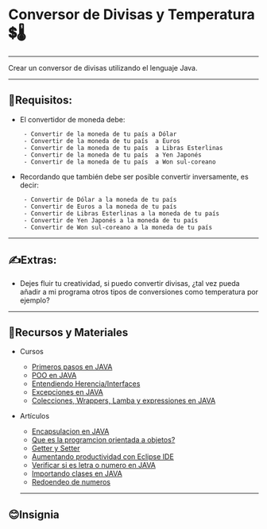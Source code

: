 # Conversor de Divisas y Temperatura 💲🌡️
---

Crear un conversor de divisas utilizando el lenguaje Java. 

---

## 📄Requisitos:
- El convertidor de moneda debe:

       - Convertir de la moneda de tu país a Dólar
       - Convertir de la moneda de tu país  a Euros
       - Convertir de la moneda de tu país  a Libras Esterlinas
       - Convertir de la moneda de tu país  a Yen Japonés
       - Convertir de la moneda de tu país  a Won sul-coreano
       
- Recordando que también debe ser posible convertir inversamente, es decir:

       - Convertir de Dólar a la moneda de tu país
       - Convertir de Euros a la moneda de tu país
       - Convertir de Libras Esterlinas a la moneda de tu país
       - Convertir de Yen Japonés a la moneda de tu país
       - Convertir de Won sul-coreano a la moneda de tu país
---

## ✍️Extras:
- Dejes fluir tu creatividad, si puedo convertir divisas, ¿tal vez pueda añadir a mi programa otros tipos de conversiones como temperatura por ejemplo?

---

## 🔋Recursos y Materiales
- Cursos

  - [Primeros pasos en JAVA](https://app.aluracursos.com/course/java-primeros-pasos)
  - [POO en JAVA](https://app.aluracursos.com/course/java-parte2-introduccion-orientada-objetos)
  - [Entendiendo Herencia/Interfaces](https://app.aluracursos.com/course/java-parte-3-entendiendo-herencia-interfaces)
  - [Excepciones en JAVA](https://app.aluracursos.com/course/java-excepciones)
  - [Colecciones, Wrappers, Lamba y expressiones en JAVA](https://www.aluracursos.com/curso-online-java-util-coleciones-wrappers-lambda-expressions)

- Artículos

  - [Encapsulacion en JAVA](https://www.aluracursos.com/blog/revisando-la-orientacion-a-objetos-encapsulacion-de-java)
  - [Que es la programcion orientada a objetos?](https://www.aluracursos.com/blog/poo-que-es-la-programacion-orientada-a-objetos)
  - [Getter y Setter](https://www.aluracursos.com/blog/como-no-aprender-java-y-orientacion-a-objetos-getters-y-setters)
  - [Aumentando productividad con Eclipse IDE](https://www.aluracursos.com/blog/aumentando-tu-productividad-con-el-eclipse)
  - [Verificar si es letra o numero en JAVA](https://www.aluracursos.com/blog/verificar-si-es-letra-o-numero-en-java)
  - [Importando clases en JAVA](https://www.aluracursos.com/blog/Importando-clases-en-java)
  - [Redoendeo de numeros](https://www.aluracursos.com/blog/redondeo-y-numeros-gigantes-de-double-a-bigdecimal)
  ---
## 😊Insignia
